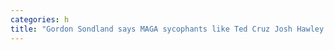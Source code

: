 ```yaml
---
categories: h
title: "Gordon Sondland says MAGA sycophants like Ted Cruz Josh Hawley and Marjorie Taylor Greene dont know how to manage Trump"
---
```

